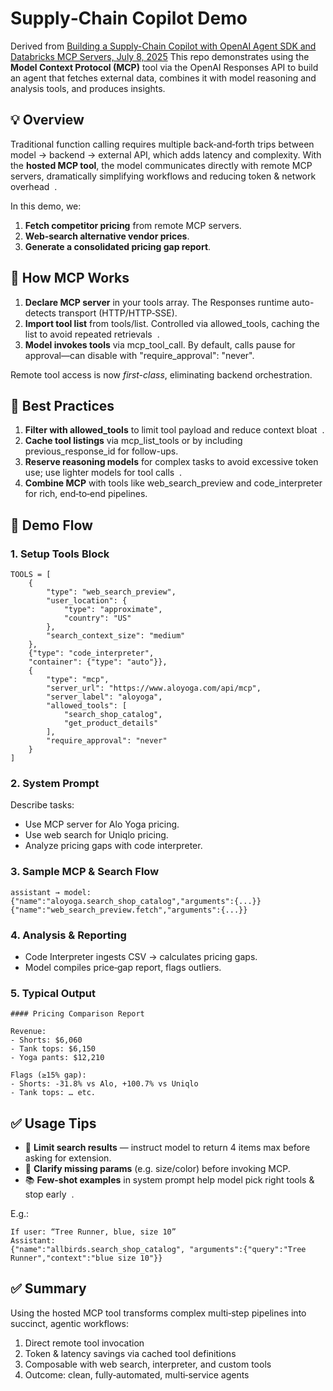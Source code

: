 # Supply‑Chain Copilot Demo
Derived from [Building a Supply-Chain Copilot with OpenAI Agent SDK and Databricks MCP Servers, July 8, 2025](https://cookbook.openai.com/examples/mcp/mcp_tool_guide)
This repo demonstrates using the **Model Context Protocol (MCP)** tool via the OpenAI Responses API to build an agent that fetches external data, combines it with model reasoning and analysis tools, and produces insights.

## 💡 Overview
Traditional function calling requires multiple back‑and‑forth trips between model → backend → external API, which adds latency and complexity. With the **hosted MCP tool**, the model communicates directly with remote MCP servers, dramatically simplifying workflows and reducing token & network overhead  .

In this demo, we:
1. **Fetch competitor pricing** from remote MCP servers.
2. **Web‑search alternative vendor prices**.
3. **Generate a consolidated pricing gap report**.


## 🔧 How MCP Works
1. **Declare MCP server** in your tools array. The Responses runtime auto-detects transport (HTTP/HTTP‑SSE).
2. **Import tool list** from tools/list. Controlled via allowed_tools, caching the list to avoid repeated retrievals  .
3. **Model invokes tools** via mcp_tool_call. By default, calls pause for approval—can disable with "require_approval": "never".

Remote tool access is now _first-class_, eliminating backend orchestration.

## 🚀 Best Practices
1. **Filter with allowed_tools** to limit tool payload and reduce context bloat  .
2. **Cache tool listings** via mcp_list_tools or by including previous_response_id for follow-ups.
3. **Reserve reasoning models** for complex tasks to avoid excessive token use; use lighter models for tool calls  .
4. **Combine MCP** with tools like web_search_preview and code_interpreter for rich, end‑to‑end pipelines.

## 🧵 Demo Flow

### **1. Setup Tools Block**
```
TOOLS = [
    {
        "type": "web_search_preview",
        "user_location": {
            "type": "approximate",
            "country": "US"
        },
        "search_context_size": "medium"
    },
    {"type": "code_interpreter",
    "container": {"type": "auto"}},
    {
        "type": "mcp",
        "server_url": "https://www.aloyoga.com/api/mcp",
        "server_label": "aloyoga",
        "allowed_tools": [
            "search_shop_catalog",
            "get_product_details"
        ],
        "require_approval": "never"
    }
]
```
### **2. System Prompt**
Describe tasks:
- Use MCP server for Alo Yoga pricing.
- Use web search for Uniqlo pricing.
- Analyze pricing gaps with code interpreter.

### **3. Sample MCP & Search Flow**
```
assistant → model:
{"name":"aloyoga.search_shop_catalog","arguments":{...}}
{"name":"web_search_preview.fetch","arguments":{...}}
```

### **4. Analysis & Reporting**
- Code Interpreter ingests CSV → calculates pricing gaps.
- Model compiles price‑gap report, flags outliers.

### **5. Typical Output**
```
#### Pricing Comparison Report

Revenue:
- Shorts: $6,060
- Tank tops: $6,150
- Yoga pants: $12,210

Flags (≥15% gap):
- Shorts: ‑31.8% vs Alo, +100.7% vs Uniqlo
- Tank tops: … etc.
```

## **✅ Usage Tips**
- 📌 **Limit search results** — instruct model to return 4 items max before asking for extension.
- 🎯 **Clarify missing params** (e.g. size/color) before invoking MCP.
- 📚 **Few-shot examples** in system prompt help model pick right tools & stop early  .

E.g.:
```
If user: “Tree Runner, blue, size 10”
Assistant:
{"name":"allbirds.search_shop_catalog", "arguments":{"query":"Tree Runner","context":"blue size 10"}}
```

## **✅ Summary**
Using the hosted MCP tool transforms complex multi‑step pipelines into succinct, agentic workflows:
1. Direct remote tool invocation
2. Token & latency savings via cached tool definitions
3. Composable with web search, interpreter, and custom tools
4. Outcome: clean, fully‑automated, multi‑service agents 